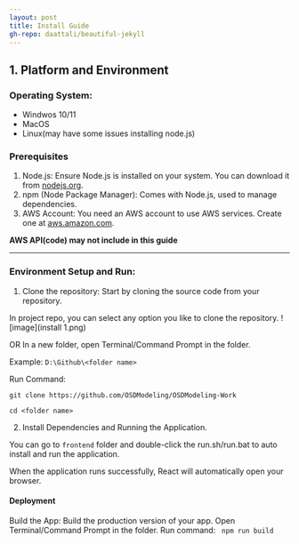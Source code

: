 ```yaml
---
layout: post
title: Install Guide
gh-repo: daattali/beautiful-jekyll
---
```


## 1. Platform and Environment
### Operating System:
- Windwos 10/11
- MacOS
- Linux(may have some issues installing node.js)

### Prerequisites
1. Node.js: Ensure Node.js is installed on your system. You can download it from [nodejs.org](https://nodejs.org/).
2. npm (Node Package Manager): Comes with Node.js, used to manage dependencies.
3. AWS Account: You need an AWS account to use AWS services. Create one at [aws.amazon.com](https://aws.amazon.com/).

**AWS API(code) may not include in this guide**

****

### Environment Setup and Run:
1. Clone the repository: Start by cloning the source code from your repository.

In project repo, you can select any option you like to clone the repository.
![image](install 1.png)

OR In a new folder, open Terminal/Command Prompt in the folder.

Example:
``
D:\Github\<folder name>
``

Run Command:

``git clone https://github.com/OSDModeling/OSDModeling-Work``

``cd <folder name>``

2. Install Dependencies and Running the Application.

You can go to `frontend` folder and double-click the run.sh/run.bat to auto install and run the application.

When the application runs successfully, React will automatically open your browser.

#### Deployment
Build the App: Build the production version of your app.
Open Terminal/Command Prompt in the folder. Run command:
`` npm run build``
